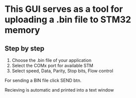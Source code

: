 # This GUI serves as a tool for uploading a .bin file to STM32 memory

## Step by step

1. Choose the .bin file of your application
2. Select the COMx port for available STM
3. Select speed, Data, Parity, Stop bits, Flow control

For sending a BIN file click SEND btn.

Recieving is automatic and printed into a text window